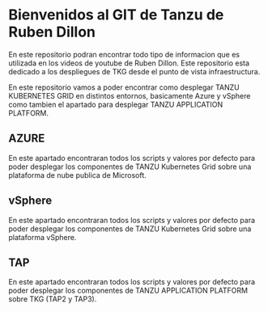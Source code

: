 # Bienvenidos al GIT de Tanzu de Ruben Dillon

En este repositorio podran encontrar todo tipo de informacion que es utilizada en los videos de youtube de Ruben Dillon.
Este repositorio esta dedicado a los despliegues de TKG desde el punto de vista infraestructura.

En este repositorio vamos a poder encontrar como desplegar TANZU KUBERNETES GRID en distintos entornos, basicamente Azure y vSphere
como tambien el apartado para desplegar TANZU APPLICATION PLATFORM.

## AZURE
En este apartado encontraran todos los scripts y valores por defecto para poder desplegar los componentes de TANZU Kubernetes Grid 
sobre una plataforma de nube publica de Microsoft.

## vSphere
En este apartado encontraran todos los scripts y valores por defecto para poder desplegar los componentes de TANZU Kubernetes Grid 
sobre una plataforma vSphere.

## TAP
En este apartado encontraran todos los scripts y valores por defecto para poder desplegar los componentes de TANZU APPLICATION PLATFORM 
sobre TKG (TAP2 y TAP3).
